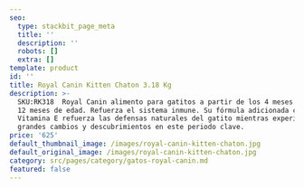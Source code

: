 ```yaml
---
seo:
  type: stackbit_page_meta
  title: ''
  description: ''
  robots: []
  extra: []
template: product
id: ''
title: Royal Canin Kitten Chaton 3.18 Kg
description: >-
  SKU:RK318  Royal Canin alimento para gatitos a partir de los 4 meses hasta los
  12 meses de edad. Refuerza el sistema inmune. Su fórmula adicionada con
  Vitamina E refuerza las defensas naturales del gatito mientras experimenta
  grandes cambios y descubrimientos en este periodo clave.
price: '625'
default_thumbnail_image: /images/royal-canin-kitten-chaton.jpg
default_original_image: /images/royal-canin-kitten-chaton.jpg
category: src/pages/category/gatos-royal-canin.md
featured: false
---
```


